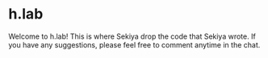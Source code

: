 # h.lab
Welcome to h.lab! 
This is where Sekiya drop the code that Sekiya wrote.
If you have any suggestions, please feel free to comment anytime in the chat.
